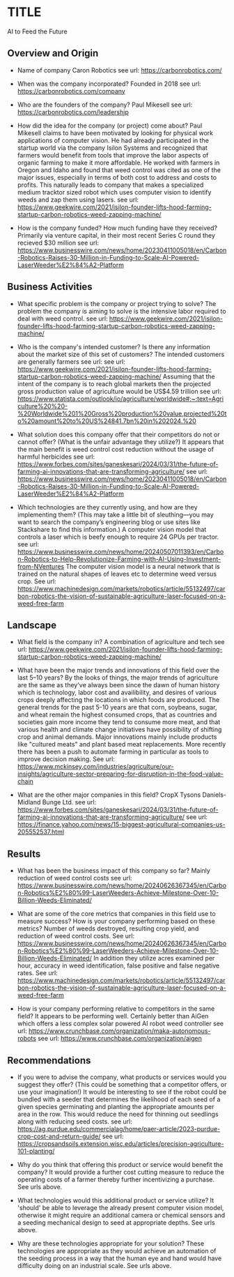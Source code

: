 # TITLE
AI to Feed the Future
## Overview and Origin

* Name of company
Caron Robotics see url: https://carbonrobotics.com/

* When was the company incorporated?
Founded in 2018 see url: https://carbonrobotics.com/company

* Who are the founders of the company?
Paul Mikesell see url: https://carbonrobotics.com/leadership

* How did the idea for the company (or project) come about?
Paul Mikesell claims to have been motivated by looking for physical work applications of computer vision. He had already participated in the startup world via the company Isilon Systems and recognized that farmers would benefit from tools that improve the labor aspects of organic farming to make it more affordable. He worked with farmers in Oregon and Idaho and found that weed control was cited as one of the major issues, especially in terms of both cost to address and costs to profits. This naturally leads to company that makes a specialized medium tracktor sized robot which uses computer vision to identify weeds and zap them using lasers. see url: https://www.geekwire.com/2021/isilon-founder-lifts-hood-farming-startup-carbon-robotics-weed-zapping-machine/

* How is the company funded? How much funding have they received?
Primarily via venture capital, in their most recent Series C round they recieved $30 million see url: https://www.businesswire.com/news/home/20230411005018/en/Carbon-Robotics-Raises-30-Million-in-Funding-to-Scale-AI-Powered-LaserWeeder%E2%84%A2-Platform

## Business Activities

* What specific problem is the company or project trying to solve?
The problem the company is aiming to solve is the intensive labor required to deal with weed control. see url: https://www.geekwire.com/2021/isilon-founder-lifts-hood-farming-startup-carbon-robotics-weed-zapping-machine/

* Who is the company's intended customer? Is there any information about the market size of this set of customers?
The intended customers are generally farmers see url: see url: https://www.geekwire.com/2021/isilon-founder-lifts-hood-farming-startup-carbon-robotics-weed-zapping-machine/
Assuming that the intent of the company is to reach global markets then the projected gross production value of agriculture would be US$4.59 trillion see url: https://www.statista.com/outlook/io/agriculture/worldwide#:~:text=Agriculture%20%20-%20Worldwide%201%20Gross%20production%20value,projected%20to%20amount%20to%20US%24841.7bn%20in%202024.%20

* What solution does this company offer that their competitors do not or cannot offer? (What is the unfair advantage they utilize?)
It appears that the main benefit is weed control cost reduction without the usage of harmful herbicides see url: https://www.forbes.com/sites/ganeskesari/2024/03/31/the-future-of-farming-ai-innovations-that-are-transforming-agriculture/
see url: https://www.businesswire.com/news/home/20230411005018/en/Carbon-Robotics-Raises-30-Million-in-Funding-to-Scale-AI-Powered-LaserWeeder%E2%84%A2-Platform

* Which technologies are they currently using, and how are they implementing them? (This may take a little bit of sleuthing&mdash;you may want to search the company’s engineering blog or use sites like Stackshare to find this information.)
A computer vision model that controls a laser which is beefy enough to require 24 GPUs per tractor. 
see url: https://www.businesswire.com/news/home/20240507011393/en/Carbon-Robotics-to-Help-Revolutionize-Farming-with-AI-Using-Investment-from-NVentures
The computer vision model is a neural network that is trained on the natural shapes of leaves etc to determine weed versus crop. See url: https://www.machinedesign.com/markets/robotics/article/55132497/carbon-robotics-the-vision-of-sustainable-agriculture-laser-focused-on-a-weed-free-farm

## Landscape

* What field is the company in?
A combination of agriculture and tech 
see url: https://www.geekwire.com/2021/isilon-founder-lifts-hood-farming-startup-carbon-robotics-weed-zapping-machine/

* What have been the major trends and innovations of this field over the last 5&ndash;10 years?
By the looks of things, the major trends of agriculture are the same as they've always been since the dawn of human history which is technology, labor cost and availibility, and desires of various crops deeply affecting the locations in which foods are produced. The general trends for the past 5-10 years are that corn, soybeans, sugar, and wheat remain the highest consumed crops, that as countries and societies gain more income they tend to consume more meat, and that various health and climate change initiatives have possibility of shifting crop and animal demands. Major innovations mainly include products like "cultured meats" and plant based meat replacements. More recently there has been a push to automate farming in particular as tools to improve decision making. 
See url: https://www.mckinsey.com/industries/agriculture/our-insights/agriculture-sector-preparing-for-disruption-in-the-food-value-chain

* What are the other major companies in this field?
CropX
Tysons
Daniels-Midland
Bunge Ltd.
see url: https://www.forbes.com/sites/ganeskesari/2024/03/31/the-future-of-farming-ai-innovations-that-are-transforming-agriculture/
see url: https://finance.yahoo.com/news/15-biggest-agricultural-companies-us-205552537.html

## Results

* What has been the business impact of this company so far?
Mainly reduction of weed control costs see url: https://www.businesswire.com/news/home/20240626367345/en/Carbon-Robotics%E2%80%99-LaserWeeders-Achieve-Milestone-Over-10-Billion-Weeds-Eliminated/

* What are some of the core metrics that companies in this field use to measure success? How is your company performing based on these metrics?
Number of weeds destroyed, resulting crop yield, and reduction of weed control costs. See url: https://www.businesswire.com/news/home/20240626367345/en/Carbon-Robotics%E2%80%99-LaserWeeders-Achieve-Milestone-Over-10-Billion-Weeds-Eliminated/
In addition they utilize acres examined per hour, accuracy in weed identification, false positive and false negative rates. See url: https://www.machinedesign.com/markets/robotics/article/55132497/carbon-robotics-the-vision-of-sustainable-agriculture-laser-focused-on-a-weed-free-farm

* How is your company performing relative to competitors in the same field?
It appears to be performing well. Certainly better than AiGen which offers a less complex solar powered AI robot weed controller 
see url: https://www.crunchbase.com/organization/maka-autonomous-robots
see url:  https://www.crunchbase.com/organization/aigen

## Recommendations

* If you were to advise the company, what products or services would you suggest they offer? (This could be something that a competitor offers, or use your imagination!)
It would be interesting to see if the robot could be bundled with a seeder that determines the likelihood of each seed of a given species germinating and planting the appropriate amounts per area in the row. This would reduce the need for thinning out seedlings along with reducing seed costs. 
see url: https://ag.purdue.edu/commercialag/home/paer-article/2023-purdue-crop-cost-and-return-guide/
see url: https://cropsandsoils.extension.wisc.edu/articles/precision-agriculture-101-planting/

* Why do you think that offering this product or service would benefit the company?
It would provide a further cost cutting measure to reduce the operating costs of a farmer thereby further incentivizing a purchase. See urls above. 

* What technologies would this additional product or service utilize?
It 'should' be able to leverage the already present computer vision model, otherwise it might require an additional camera or chemical sensors and a seeding mechanical design to seed at appropriate depths. See urls above. 

* Why are these technologies appropriate for your solution?
These technologies are appropriate as they would achieve an automation of the seeding process in a way that the human eye and hand would have difficulty doing on an industrial scale. See urls above. 